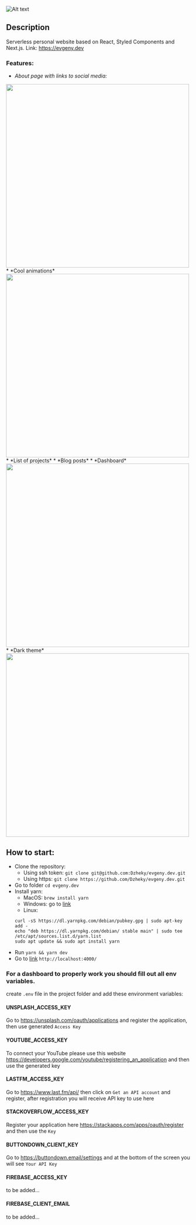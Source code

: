 ![Alt text](https://i.imgur.com/7Nt9r94.png)
## Description
Serverless personal website based on React, Styled Components and Next.js. Link: https://evgeny.dev

### Features:
* *About page with links to social media:* <br>
<img src="https://i.imgur.com/a0zPOAx.png" width="500" />
* *Cool animations* <br>
<img src="https://i.imgur.com/5CX8zYZ.gif" width="500" />
* *List of projects*
* *Blog posts*
* *Dashboard* <br>
<img src="https://i.imgur.com/2zLwkm8.png" width="500" />
* *Dark theme* <br>
<img src="https://i.imgur.com/ouiiyow.gif" width="500" />

## How to start:
* Clone the repository:
    * Using ssh token: `git clone git@github.com:Dzheky/evgeny.dev.git`
    * Using https: `git clone https://github.com/Dzheky/evgeny.dev.git`
* Go to folder `cd evgeny.dev`
* Install yarn:
    * MacOS: `brew install yarn`
    * Windows: go to [link](https://classic.yarnpkg.com/en/docs/install/#windows-stable)
    * Linux:
  ```
  curl -sS https://dl.yarnpkg.com/debian/pubkey.gpg | sudo apt-key add -
  echo "deb https://dl.yarnpkg.com/debian/ stable main" | sudo tee /etc/apt/sources.list.d/yarn.list
  sudo apt update && sudo apt install yarn
  ```
* Run `yarn && yarn dev`
* Go to [link](http://localhost:4000/) `http://localhost:4000/`

### For a dashboard to properly work you should fill out all env variables.

create `.env` file in the project folder and add these environment variables:
#### UNSPLASH_ACCESS_KEY
Go to https://unsplash.com/oauth/applications and register the application, then use generated `Access Key`
#### YOUTUBE_ACCESS_KEY
To connect your YouTube please use this website https://developers.google.com/youtube/registering_an_application
and then use the generated key
#### LASTFM_ACCESS_KEY
Go to https://www.last.fm/api/ then click on `Get an API account` and register, after registration you will receive API key to use here 
#### STACKOVERFLOW_ACCESS_KEY
Register your application here https://stackapps.com/apps/oauth/register and then use the `Key`
#### BUTTONDOWN_CLIENT_KEY
Go to https://buttondown.email/settings and at the bottom of the screen you will see `Your API Key`
#### FIREBASE_ACCESS_KEY
to be added...
#### FIREBASE_CLIENT_EMAIL
to be added...
